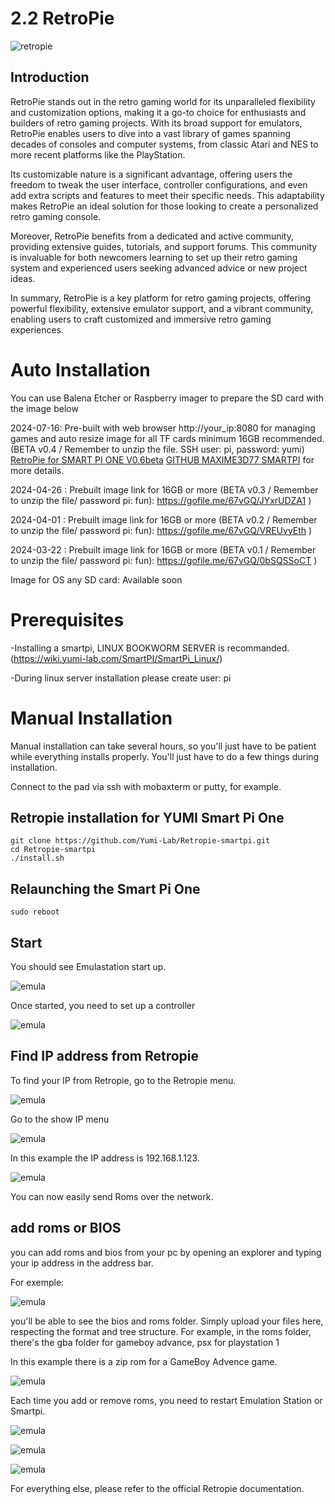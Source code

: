 # 2.2 RetroPie
![retropie](/img/SmartPi/Retro_Gaming/RetroPieWebsiteLogo.png)
## Introduction
RetroPie stands out in the retro gaming world for its unparalleled flexibility and customization options, making it a go-to choice for enthusiasts and builders of retro gaming projects. With its broad support for emulators, RetroPie enables users to dive into a vast library of games spanning decades of consoles and computer systems, from classic Atari and NES to more recent platforms like the PlayStation.

Its customizable nature is a significant advantage, offering users the freedom to tweak the user interface, controller configurations, and even add extra scripts and features to meet their specific needs. This adaptability makes RetroPie an ideal solution for those looking to create a personalized retro gaming console.

Moreover, RetroPie benefits from a dedicated and active community, providing extensive guides, tutorials, and support forums. This community is invaluable for both newcomers learning to set up their retro gaming system and experienced users seeking advanced advice or new project ideas.

In summary, RetroPie is a key platform for retro gaming projects, offering powerful flexibility, extensive emulator support, and a vibrant community, enabling users to craft customized and immersive retro gaming experiences.

# Auto Installation

You can use Balena Etcher or Raspberry imager to prepare the SD card with the image below

2024-07-16: Pre-built with web browser http://your_ip:8080 for managing games and auto resize image for all TF cards minimum 16GB recommended. (BETA v0.4 / Remember to unzip the file. SSH user: pi, password: yumi) [RetroPie for SMART PI ONE V0.6beta](https://www.dropbox.com/scl/fi/et290vqex21cth2eoav81/smartpad1-retro.img.xz?rlkey=jp0starr84i54ydhd7tqubpjr&dl=0) [GITHUB MAXIME3D77 SMARTPI](https://github.com/Maxime3d77/smartpi1-retropie) for more details.

2024-04-26 : Prebuilt image link for 16GB or more (BETA v0.3 / Remember to unzip the file/ password pi: fun): https://gofile.me/67vGQ/JYxrUDZA1 )

2024-04-01 : Prebuilt image link for 16GB or more (BETA v0.2 / Remember to unzip the file/ password pi: fun): https://gofile.me/67vGQ/VREUvyEth )

2024-03-22 : Prebuilt image link for 16GB or more (BETA v0.1 / Remember to unzip the file/ password pi: fun): https://gofile.me/67vGQ/0bSQSSoCT )

Image for OS any SD card: Available soon


# Prerequisites

-Installing a smartpi, LINUX BOOKWORM SERVER is recommanded.  (https://wiki.yumi-lab.com/SmartPI/SmartPi_Linux/)

-During linux server installation please create user: pi 

# Manual Installation

Manual installation can take several hours, so you'll just have to be patient while everything installs properly. You'll just have to do a few things during installation.

Connect to the pad via ssh with mobaxterm or putty, for example.

## Retropie installation for YUMI Smart Pi One

```
git clone https://github.com/Yumi-Lab/Retropie-smartpi.git
cd Retropie-smartpi
./install.sh

```

## Relaunching the Smart Pi One

```
sudo reboot
```

## Start

You should see Emulastation start up.

![emula](/img/SmartPi/Retro_Gaming/bootemulastation.png)

Once started, you need to set up a controller

![emula](/img/SmartPi/Retro_Gaming/RetroPie-Reset-Controllers.png)


## Find IP address from Retropie

To find your IP from Retropie, go to the Retropie menu.

![emula](/img/SmartPi/Retro_Gaming/IP001.jpg)

Go to the show IP menu

![emula](/img/SmartPi/Retro_Gaming/IP002.jpg)

In this example the IP address is 192.168.1.123.

![emula](/img/SmartPi/Retro_Gaming/IP003.jpg)

You can now easily send Roms over the network.

## add roms or BIOS

you can add roms and bios from your pc by opening an explorer and typing your ip address in the address bar.

For exemple:

![emula](/img/SmartPi/Retro_Gaming/uncshare.png)

you'll be able to see the bios and roms folder. Simply upload your files here, respecting the format and tree structure.
For example, in the roms folder, there's the gba folder for gameboy advance, psx for playstation 1

In this example there is a zip rom for a GameBoy Advence game.

![emula](/img/SmartPi/Retro_Gaming/exemplegba.png)

Each time you add or remove roms, you need to restart Emulation Station or Smartpi.

![emula](/img/SmartPi/Retro_Gaming/gba1.jpg)

![emula](/img/SmartPi/Retro_Gaming/gba2.jpg)

![emula](/img/SmartPi/Retro_Gaming/gba3.jpg)


For everything else, please refer to the official Retropie documentation.


